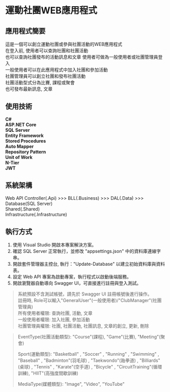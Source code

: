 # 運動社團WEB應用程式
  
## 應用程式簡要
這是一個可以創立運動社團或參與社團活動的WEB應用程式  
在登入前, 使用者可以查詢社團和社團活動  
也可以查詢社團發布的活動訊息和文章
使用者可做為一般使用者或社團管理員登入  
一般使用者可以在此應用程式中加入社團和參加活動    
社團管理員可以創立社團和發布社團活動  
社團活動型式分為比賽, 課程或聚會  
也可發布最新訊息, 文章  
  
## 使用技術  
**C#  
ASP.NET Core  
SQL Server  
Entity Framework  
Stored Procedures  
Auto Mapper  
Repository Pattern  
Unit of Work  
N-Tier  
JWT**  

## 系統架構  
Web API Controller(.Api)  >>>
BLL(.Business)  >>>
DAL(.Data)  >>>
Database(SQL Server)  
Shared(.Shared)  
Infrastructure(.Infrastructure)  

## 執行方式
1. 使用 Visual Studio 開啟本專案解決方案。  
2. 確認 SQL Server 正常執行，並修改 "appsettings.json" 中的資料庫連線字串。  
3. 開啟套件管理器主控台, 執行："Update-Database" 以建立初始資料庫與資料表。  
4. 設定 Web API 專案為啟動專案，執行程式以啟動後端服務。  
5. 開啟瀏覽器自動導向 Swagger UI，可直接進行註冊與登入測試。  
  
> 系統預設不含測試帳號，請先於 Swagger UI 註冊帳號後進行操作。  
> 註冊時, Role可以輸入"GeneralUser"(一般使用者)/"ClubManager"(社團管理員)  
> 所有使用者權限: 查詢社團, 活動, 文章  
> 一般使用者權限: 加入社團, 參加活動  
> 社團管理員權限: 社團, 社團活動, 社團訊息, 文章的創立, 更新, 刪除  

> EventType(社團活動類型): "Course"(課程), "Game"(比賽), "Meeting"(聚會)
> 
> Sport(運動類型): "Basketball" , "Soccer" , "Running" , "Swimming" , "Baseball" , "Badminton"(羽毛球) , "Taekwondo"(跆拳道) , "Billiards"(桌球) , "Tennis" , "Karate"(空手道) , "Bicycle" , "CircuitTraining"(循環訓練), "HIIT"(高強度間歇訓練)
> 
> MediaType(媒體類型): "Image", "Video", "YouTube"  
  
